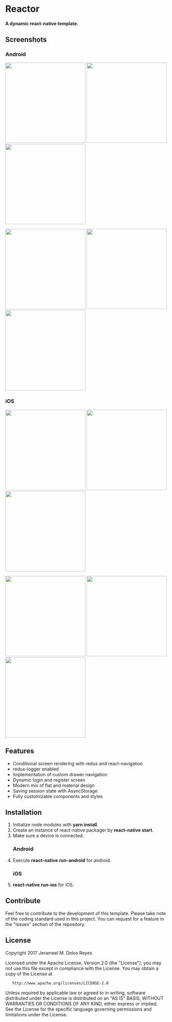 # Reactor

#### A dynamic **react-native** template.

## Screenshots

### Android

<p float="left">
<img src="./screenshots/android/01.png" width="250">
<img src="./screenshots/android/02.png" width="250">
<img src="./screenshots/android/03.png" width="250">
</p>

<p float="left">
<img src="./screenshots/android/04.png" width="250">
<img src="./screenshots/android/05.png" width="250">
<img src="./screenshots/android/06.png" width="250">
</p>

### iOS

<p float="left">
<img src="./screenshots/ios/01.png" width="250">
<img src="./screenshots/ios/02.png" width="250">
<img src="./screenshots/ios/03.png" width="250">
</p>

<p float="left">
<img src="./screenshots/ios/04.png" width="250">
<img src="./screenshots/ios/05.png" width="250">
<img src="./screenshots/ios/06.png" width="250">
</p>

## Features

* Conditional screen rendering with redux and react-navigation
* redux-logger enabled
* Implementation of custom drawer navigation
* Dynamic login and register screen
* Modern mix of flat and material design
* Saving session state with AsyncStorage
* Fully customizable components and styles

## Installation

1. Initialize node modules with **yarn install**.
2. Create an instance of react-native packager by **react-native start**.
3. Make sure a device is connected.
   ### Android
4. Execute **react-native run-android** for android.
   ### iOS
5. **react-native run-ios** for iOS.

## Contribute

Feel free to contribute to the development of this template. Please take note of the coding standard used in this project. You can request for a feature in the "Issues" section of the repository.

## License

Copyright 2017 Jerameel M. Delos Reyes

Licensed under the Apache License, Version 2.0 (the "License");
you may not use this file except in compliance with the License.
You may obtain a copy of the License at

       http://www.apache.org/licenses/LICENSE-2.0

Unless required by applicable law or agreed to in writing, software
distributed under the License is distributed on an "AS IS" BASIS,
WITHOUT WARRANTIES OR CONDITIONS OF ANY KIND, either express or implied.
See the License for the specific language governing permissions and
limitations under the License.
